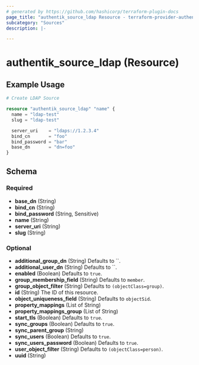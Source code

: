 ```yaml
---
# generated by https://github.com/hashicorp/terraform-plugin-docs
page_title: "authentik_source_ldap Resource - terraform-provider-authentik"
subcategory: "Sources"
description: |-

---
```


# authentik_source_ldap (Resource)



## Example Usage

```terraform
# Create LDAP Source

resource "authentik_source_ldap" "name" {
  name = "ldap-test"
  slug = "ldap-test"

  server_uri    = "ldaps://1.2.3.4"
  bind_cn       = "foo"
  bind_password = "bar"
  base_dn       = "dn=foo"
}
```

<!-- schema generated by tfplugindocs -->
## Schema

### Required

- **base_dn** (String)
- **bind_cn** (String)
- **bind_password** (String, Sensitive)
- **name** (String)
- **server_uri** (String)
- **slug** (String)

### Optional

- **additional_group_dn** (String) Defaults to ``.
- **additional_user_dn** (String) Defaults to ``.
- **enabled** (Boolean) Defaults to `true`.
- **group_membership_field** (String) Defaults to `member`.
- **group_object_filter** (String) Defaults to `(objectClass=group)`.
- **id** (String) The ID of this resource.
- **object_uniqueness_field** (String) Defaults to `objectSid`.
- **property_mappings** (List of String)
- **property_mappings_group** (List of String)
- **start_tls** (Boolean) Defaults to `true`.
- **sync_groups** (Boolean) Defaults to `true`.
- **sync_parent_group** (String)
- **sync_users** (Boolean) Defaults to `true`.
- **sync_users_password** (Boolean) Defaults to `true`.
- **user_object_filter** (String) Defaults to `(objectClass=person)`.
- **uuid** (String)


